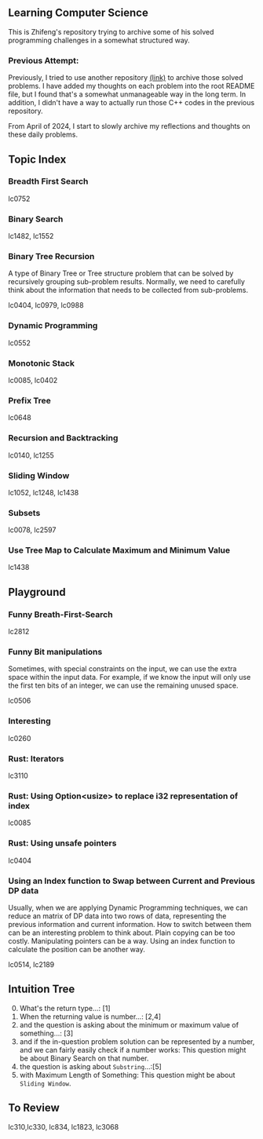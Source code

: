 ## Learning Computer Science

This is Zhifeng's repository trying to archive some of his solved programming challenges in a somewhat structured way.

### Previous Attempt:

Previously, I tried to use another repository [(link)](https://github.com/zf-w/Learn-CS-Old) to archive those solved problems. I have added my thoughts on each problem into the root README file, but I found that's a somewhat unmanageable way in the long term. In addition, I didn't have a way to actually run those C++ codes in the previous repository.

From April of 2024, I start to slowly archive my reflections and thoughts on these daily problems.

## Topic Index

### Breadth First Search

lc0752

### Binary Search

lc1482, lc1552

### Binary Tree Recursion

A type of Binary Tree or Tree structure problem that can be solved by recursively grouping sub-problem results. Normally, we need to carefully think about the information that needs to be collected from sub-problems.

lc0404, lc0979, lc0988

### Dynamic Programming

lc0552

### Monotonic Stack

lc0085, lc0402

### Prefix Tree

lc0648

### Recursion and Backtracking

lc0140, lc1255

### Sliding Window

lc1052, lc1248, lc1438

### Subsets

lc0078, lc2597

### Use Tree Map to Calculate Maximum and Minimum Value

lc1438

## Playground

### Funny Breath-First-Search

lc2812

### Funny Bit manipulations

Sometimes, with special constraints on the input, we can use the extra space within the input data. For example, if we know the input will only use the first ten bits of an integer, we can use the remaining unused space.

lc0506

### Interesting

lc0260

### Rust: Iterators

lc3110

### Rust: Using Option\<usize\> to replace i32 representation of index

lc0085

### Rust: Using unsafe pointers

lc0404

### Using an Index function to Swap between Current and Previous DP data

Usually, when we are applying Dynamic Programming techniques, we can reduce an matrix of DP data into two rows of data, representing the previous information and current information. How to switch between them can be an interesting problem to think about. Plain copying can be too costly. Manipulating pointers can be a way. Using an index function to calculate the position can be another way.

lc0514, lc2189

## Intuition Tree

0. What's the return type...: [1]
1. When the returning value is number...: [2,4]
2. and the question is asking about the minimum or maximum value of something...: [3]
3. and if the in-question problem solution can be represented by a number, and we can fairly easily check if a number works:
   This question might be about Binary Search on that number.
4. the question is asking about `Substring`...:[5]
5. with Maximum Length of Something:
   This question might be about `Sliding Window`.

## To Review

lc310,lc330, lc834, lc1823, lc3068
